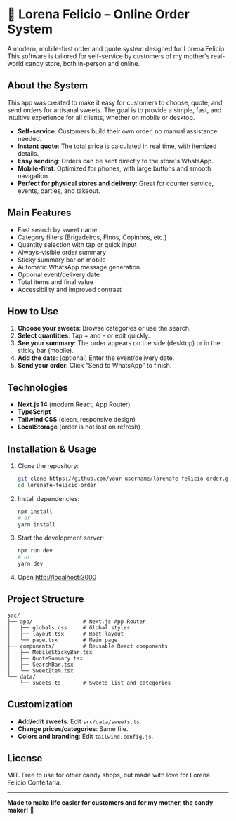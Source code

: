 # 🍬 Lorena Felicio – Online Order System

A modern, mobile-first order and quote system designed for Lorena Felicio. This software is tailored for self-service by customers of my mother's real-world candy store, both in-person and online.

## About the System

This app was created to make it easy for customers to choose, quote, and send orders for artisanal sweets. The goal is to provide a simple, fast, and intuitive experience for all clients, whether on mobile or desktop.

- **Self-service**: Customers build their own order, no manual assistance needed.
- **Instant quote**: The total price is calculated in real time, with itemized details.
- **Easy sending**: Orders can be sent directly to the store's WhatsApp.
- **Mobile-first**: Optimized for phones, with large buttons and smooth navigation.
- **Perfect for physical stores and delivery**: Great for counter service, events, parties, and takeout.

## Main Features

- Fast search by sweet name
- Category filters (Brigadeiros, Finos, Copinhos, etc.)
- Quantity selection with tap or quick input
- Always-visible order summary
- Sticky summary bar on mobile
- Automatic WhatsApp message generation
- Optional event/delivery date
- Total items and final value
- Accessibility and improved contrast

## How to Use

1. **Choose your sweets**: Browse categories or use the search.
2. **Select quantities**: Tap + and – or edit quickly.
3. **See your summary**: The order appears on the side (desktop) or in the sticky bar (mobile).
4. **Add the date**: (optional) Enter the event/delivery date.
5. **Send your order**: Click “Send to WhatsApp” to finish.

## Technologies

- **Next.js 14** (modern React, App Router)
- **TypeScript**
- **Tailwind CSS** (clean, responsive design)
- **LocalStorage** (order is not lost on refresh)

## Installation & Usage

1. Clone the repository:
   ```bash
   git clone https://github.com/your-username/lorenafe-felicio-order.git
   cd lorenafe-felicio-order
   ```
2. Install dependencies:
   ```bash
   npm install
   # or
   yarn install
   ```
3. Start the development server:
   ```bash
   npm run dev
   # or
   yarn dev
   ```
4. Open [http://localhost:3000](http://localhost:3000)

## Project Structure

```
src/
├── app/                # Next.js App Router
│   ├── globals.css     # Global styles
│   ├── layout.tsx      # Root layout
│   └── page.tsx        # Main page
├── components/         # Reusable React components
│   ├── MobileStickyBar.tsx
│   ├── QuoteSummary.tsx
│   ├── SearchBar.tsx
│   └── SweetItem.tsx
└── data/
    └── sweets.ts       # Sweets list and categories
```

## Customization

- **Add/edit sweets**: Edit `src/data/sweets.ts`.
- **Change prices/categories**: Same file.
- **Colors and branding**: Edit `tailwind.config.js`.

## License

MIT. Free to use for other candy shops, but made with love for Lorena Felicio Confeitaria.

---

**Made to make life easier for customers and for my mother, the candy maker!** 🍬
